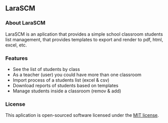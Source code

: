 ## LaraSCM

### About LaraSCM

LaraSCM is an aplication that provides a simple school classroom students list management, that provides templates to export and render to pdf, html, excel, etc.

### Features
- See the list of students by class
- As a teacher (user) you could have more than one classroom
- Import process of a students list (excel & csv)
- Download reports of students based on templates
- Manage students inside a classroom (remov & add)

### License

This aplication is open-sourced software licensed under the [MIT license](https://opensource.org/licenses/MIT).
